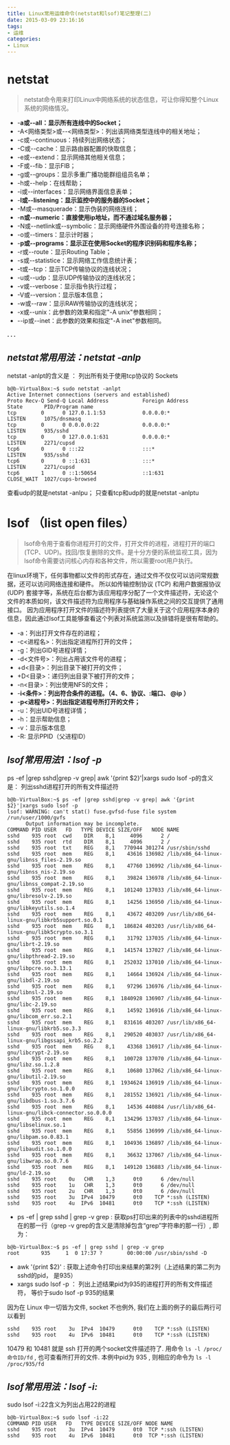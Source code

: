 ```yaml
---
title: Linux常用运维命令(netstat和lsof)笔记整理(二)
date: 2015-03-09 23:16:16
tags: 
- 运维
categories:
- Linux
---
```



# netstat 

>netstat命令用来打印Linux中网络系统的状态信息，可让你得知整个Linux系统的网络情况。

- -**a或--all：显示所有连线中的Socket；**
- -A<网络类型>或--<网络类型>：列出该网络类型连线中的相关地址；
- -c或--continuous：持续列出网络状态；
- -C或--cache：显示路由器配置的快取信息；
- -e或--extend：显示网络其他相关信息；
- -F或--fib：显示FIB；
- -g或--groups：显示多重广播功能群组组员名单；
- -h或--help：在线帮助；
- -i或--interfaces：显示网络界面信息表单；
- -**l或--listening：显示监控中的服务器的Socket；**
- -M或--masquerade：显示伪装的网络连线；
- -**n或--numeric：直接使用ip地址，而不通过域名服务器；**
- -N或--netlink或--symbolic：显示网络硬件外围设备的符号连接名称；
- -o或--timers：显示计时器；
- -**p或--programs：显示正在使用Socket的程序识别码和程序名称；**
- -r或--route：显示Routing Table；
- -s或--statistice：显示网络工作信息统计表；
- -t或--tcp：显示TCP传输协议的连线状况；
- -u或--udp：显示UDP传输协议的连线状况；
- -v或--verbose：显示指令执行过程；
- -V或--version：显示版本信息；
- -w或--raw：显示RAW传输协议的连线状况；
- -x或--unix：此参数的效果和指定"-A unix"参数相同；
- --ip或--inet：此参数的效果和指定"-A inet"参数相同。

**. . .**<!-- more -->

## *netstat常用用法：netstat -anlp*


netstat -anlpt的含义是 ： 列出所有处于使用tcp协议的 Sockets
```
b@b-VirtualBox:~$ sudo netstat -anlpt
Active Internet connections (servers and established)
Proto Recv-Q Send-Q Local Address           Foreign Address         State       PID/Program name
tcp        0      0 127.0.1.1:53            0.0.0.0:*               LISTEN      1075/dnsmasq    
tcp        0      0 0.0.0.0:22              0.0.0.0:*               LISTEN      935/sshd        
tcp        0      0 127.0.0.1:631           0.0.0.0:*               LISTEN      2271/cupsd      
tcp6       0      0 :::22                   :::*                    LISTEN      935/sshd        
tcp6       0      0 ::1:631                 :::*                    LISTEN      2271/cupsd      
tcp6       1      0 ::1:50654               ::1:631                 CLOSE_WAIT  1027/cups-browsed
```
查看udp的就是netstat -anlpu；
只查看tcp和udp的就是netstat -anlptu

# lsof （list open files）

> lsof命令用于查看你进程开打的文件，打开文件的进程，进程打开的端口(TCP、UDP)。找回/恢复删除的文件。是十分方便的系统监视工具，因为lsof命令需要访问核心内存和各种文件，所以需要root用户执行。 

在linux环境下，任何事物都以文件的形式存在，通过文件不仅仅可以访问常规数据，还可以访问网络连接和硬件。
所以如传输控制协议 (TCP) 和用户数据报协议 (UDP) 套接字等，系统在后台都为该应用程序分配了一个文件描述符，无论这个文件的本质如何，该文件描述符为应用程序与基础操作系统之间的交互提供了通用接口。
因为应用程序打开文件的描述符列表提供了大量关于这个应用程序本身的信息，因此通过lsof工具能够查看这个列表对系统监测以及排错将是很有帮助的。

- -a：列出打开文件存在的进程；
- -c<进程名>：列出指定进程所打开的文件；
- -g：列出GID号进程详情；
- -d<文件号>：列出占用该文件号的进程；
- +d<目录>：列出目录下被打开的文件；
- +D<目录>：递归列出目录下被打开的文件；
- -n<目录>：列出使用NFS的文件；
- -**i<条件>：列出符合条件的进程。（4、6、协议、:端口、 @ip ）**
- -**p<进程号>：列出指定进程号所打开的文件；**
- -u：列出UID号进程详情；
- -h：显示帮助信息；
- -v：显示版本信息
- -R: 显示PPID（父进程ID）

## *lsof常用用法1：lsof -p*


ps -ef |grep sshd|grep -v grep| awk '{print $2}'|xargs sudo lsof -p的含义是：
列出sshd进程打开的所有文件描述符
```
b@b-VirtualBox:~$ ps -ef |grep sshd|grep -v grep| awk '{print $2}'|xargs sudo lsof -p
lsof: WARNING: can't stat() fuse.gvfsd-fuse file system /run/user/1000/gvfs
      Output information may be incomplete.
COMMAND PID USER   FD   TYPE DEVICE SIZE/OFF   NODE NAME
sshd    935 root  cwd    DIR    8,1     4096      2 /
sshd    935 root  rtd    DIR    8,1     4096      2 /
sshd    935 root  txt    REG    8,1   770944 301274 /usr/sbin/sshd
sshd    935 root  mem    REG    8,1    43616 136982 /lib/x86_64-linux-gnu/libnss_files-2.19.so
sshd    935 root  mem    REG    8,1    47760 136992 /lib/x86_64-linux-gnu/libnss_nis-2.19.so
sshd    935 root  mem    REG    8,1    39824 136978 /lib/x86_64-linux-gnu/libnss_compat-2.19.so
sshd    935 root  mem    REG    8,1   101240 137033 /lib/x86_64-linux-gnu/libresolv-2.19.so
sshd    935 root  mem    REG    8,1    14256 136950 /lib/x86_64-linux-gnu/libkeyutils.so.1.4
sshd    935 root  mem    REG    8,1    43672 403209 /usr/lib/x86_64-linux-gnu/libkrb5support.so.0.1
sshd    935 root  mem    REG    8,1   186824 403203 /usr/lib/x86_64-linux-gnu/libk5crypto.so.3.1
sshd    935 root  mem    REG    8,1    31792 137035 /lib/x86_64-linux-gnu/librt-2.19.so
sshd    935 root  mem    REG    8,1   141574 137027 /lib/x86_64-linux-gnu/libpthread-2.19.so
sshd    935 root  mem    REG    8,1   252032 137010 /lib/x86_64-linux-gnu/libpcre.so.3.13.1
sshd    935 root  mem    REG    8,1    14664 136924 /lib/x86_64-linux-gnu/libdl-2.19.so
sshd    935 root  mem    REG    8,1    97296 136976 /lib/x86_64-linux-gnu/libnsl-2.19.so
sshd    935 root  mem    REG    8,1  1840928 136907 /lib/x86_64-linux-gnu/libc-2.19.so
sshd    935 root  mem    REG    8,1    14592 136916 /lib/x86_64-linux-gnu/libcom_err.so.2.1
sshd    935 root  mem    REG    8,1   831616 403207 /usr/lib/x86_64-linux-gnu/libkrb5.so.3.3
sshd    935 root  mem    REG    8,1   290520 403037 /usr/lib/x86_64-linux-gnu/libgssapi_krb5.so.2.2
sshd    935 root  mem    REG    8,1    43368 136917 /lib/x86_64-linux-gnu/libcrypt-2.19.so
sshd    935 root  mem    REG    8,1   100728 137070 /lib/x86_64-linux-gnu/libz.so.1.2.8
sshd    935 root  mem    REG    8,1    10680 137062 /lib/x86_64-linux-gnu/libutil-2.19.so
sshd    935 root  mem    REG    8,1  1934624 136919 /lib/x86_64-linux-gnu/libcrypto.so.1.0.0
sshd    935 root  mem    REG    8,1   281552 136921 /lib/x86_64-linux-gnu/libdbus-1.so.3.7.6
sshd    935 root  mem    REG    8,1    14536 440884 /usr/lib/x86_64-linux-gnu/libck-connector.so.0.0.0
sshd    935 root  mem    REG    8,1   134296 137037 /lib/x86_64-linux-gnu/libselinux.so.1
sshd    935 root  mem    REG    8,1    55856 136999 /lib/x86_64-linux-gnu/libpam.so.0.83.1
sshd    935 root  mem    REG    8,1   104936 136897 /lib/x86_64-linux-gnu/libaudit.so.1.0.0
sshd    935 root  mem    REG    8,1    36632 137067 /lib/x86_64-linux-gnu/libwrap.so.0.7.6
sshd    935 root  mem    REG    8,1   149120 136883 /lib/x86_64-linux-gnu/ld-2.19.so
sshd    935 root    0u   CHR    1,3      0t0      6 /dev/null
sshd    935 root    1u   CHR    1,3      0t0      6 /dev/null
sshd    935 root    2u   CHR    1,3      0t0      6 /dev/null
sshd    935 root    3u  IPv4  10479      0t0    TCP *:ssh (LISTEN)
sshd    935 root    4u  IPv6  10481      0t0    TCP *:ssh (LISTEN)
```


- ps -ef | grep sshd | grep -v grep : 获取ps打印出来的列表中的sshd进程所在的那一行（grep -v grep的含义是清除掉包含“grep”字符串的那一行）, 即为：
```
b@b-VirtualBox:~$ ps -ef | grep sshd | grep -v grep
root       935     1  0 17:37 ?        00:00:00 /usr/sbin/sshd -D
```

- awk '{print $2}' : 获取上述命令打印出来结果的第2列（上述结果的第二列为sshd的pid， 是935）
- xargs sudo lsof -p ： 列出上述结果pid为935的进程打开的所有文件描述符， 等价于sudo lsof -p 935的结果

因为在 Linux 中一切皆为文件, socket 不也例外, 我们在上面的例子的最后两行可以看到
```
sshd    935 root    3u  IPv4  10479      0t0    TCP *:ssh (LISTEN)
sshd    935 root    4u  IPv6  10481      0t0    TCP *:ssh (LISTEN)
```
10479 和 10481 就是 ssh 打开的两个socket文件描述符了. 用命令 `ls -l /proc/命令ID/fd` , 也可查看所打开的文件.
本例中pid为 935 , 则相应的命令为 `ls -l /proc/935/fd`


## *lsof常用用法：lsof -i:*
sudo lsof -i:22含义为列出占用22的进程
```
b@b-VirtualBox:~$ sudo lsof -i:22
COMMAND PID USER   FD   TYPE DEVICE SIZE/OFF NODE NAME
sshd    935 root    3u  IPv4  10479      0t0  TCP *:ssh (LISTEN)
sshd    935 root    4u  IPv6  10481      0t0  TCP *:ssh (LISTEN)
```
